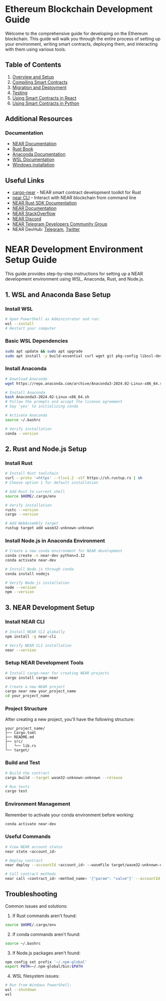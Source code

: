 # Ethereum Blockchain Development Guide

Welcome to the comprehensive guide for developing on the Ethereum blockchain. This guide will walk you through the entire process of setting up your environment, writing smart contracts, deploying them, and interacting with them using various tools.

## Table of Contents

1. [Overview and Setup](#ethereum-blockchain-overview-and-setup)
2. [Compiling Smart Contracts](02_compiling_smart_contracts.md)
3. [Migration and Deployment](03_migration.md)
4. [Testing](04_testing.md)
5. [Using Smart Contracts in React](05_using_contracts_in_react.md)
6. [Using Smart Contracts in Python](06_using_contracts_in_python.md)

## Additional Resources

### Documentation
- [NEAR Documentation](https://docs.near.org)
- [Rust Book](https://doc.rust-lang.org/book/)
- [Anaconda Documentation](https://docs.anaconda.com)
- [WSL Documentation](https://docs.microsoft.com/en-us/windows/wsl/)
- [Windows installation](https://docs.near.org/blog/getting-started-on-windows)

## Useful Links

- [cargo-near](https://github.com/near/cargo-near) - NEAR smart contract development toolkit for Rust
- [near CLI](https://near.cli.rs) - Interact with NEAR blockchain from command line
- [NEAR Rust SDK Documentation](https://docs.near.org/sdk/rust/introduction)
- [NEAR Documentation](https://docs.near.org)
- [NEAR StackOverflow](https://stackoverflow.com/questions/tagged/nearprotocol)
- [NEAR Discord](https://near.chat)
- [NEAR Telegram Developers Community Group](https://t.me/neardev)
- NEAR DevHub: [Telegram](https://t.me/neardevhub), [Twitter](https://twitter.com/neardevhub)



# NEAR Development Environment Setup Guide

This guide provides step-by-step instructions for setting up a NEAR development environment using WSL, Anaconda, Rust, and Node.js.

## 1. WSL and Anaconda Base Setup

### Install WSL
```bash
# Open PowerShell as Administrator and run:
wsl --install
# Restart your computer
```

### Basic WSL Dependencies
```bash
sudo apt update && sudo apt upgrade
sudo apt install -y build-essential curl wget git pkg-config libssl-dev
```

### Install Anaconda
```bash
# Download Anaconda
wget https://repo.anaconda.com/archive/Anaconda3-2024.02-Linux-x86_64.sh

# Install Anaconda
bash Anaconda3-2024.02-Linux-x86_64.sh
# Follow the prompts and accept the license agreement
# Say 'yes' to initializing conda

# Activate Anaconda
source ~/.bashrc

# Verify installation
conda --version
```

## 2. Rust and Node.js Setup

### Install Rust
```bash
# Install Rust toolchain
curl --proto '=https' --tlsv1.2 -sSf https://sh.rustup.rs | sh
# Choose option 1 for default installation

# Add Rust to current shell
source $HOME/.cargo/env

# Verify installation
rustc --version
cargo --version

# Add WebAssembly target
rustup target add wasm32-unknown-unknown
```

### Install Node.js in Anaconda Environment
```bash
# Create a new conda environment for NEAR development
conda create -n near-dev python=3.12
conda activate near-dev

# Install Node.js through conda
conda install nodejs

# Verify Node.js installation
node --version
npm --version
```

## 3. NEAR Development Setup

### Install NEAR CLI
```bash
# Install NEAR CLI globally
npm install -g near-cli

# Verify NEAR CLI installation
near --version
```

### Setup NEAR Development Tools
```bash
# Install cargo-near for creating NEAR projects
cargo install cargo-near

# Create a new NEAR project
cargo near new your_project_name
cd your_project_name
```

### Project Structure
After creating a new project, you'll have the following structure:
```
your_project_name/
├── Cargo.toml
├── README.md
├── src/
│   └── lib.rs
└── target/
```

### Build and Test
```bash
# Build the contract
cargo build --target wasm32-unknown-unknown --release

# Run tests
cargo test
```

### Environment Management
Remember to activate your conda environment before working:
```bash
conda activate near-dev
```

### Useful Commands
```bash
# View NEAR account status
near state <account_id>

# Deploy contract
near deploy --accountId <account_id> --wasmFile target/wasm32-unknown-unknown/release/<contract_name>.wasm

# Call contract methods
near call <contract_id> <method_name> '{"param": "value"}' --accountId <account_id>
```

## Troubleshooting

Common issues and solutions:

1. If Rust commands aren't found:
```bash
source $HOME/.cargo/env
```

2. If conda commands aren't found:
```bash
source ~/.bashrc
```

3. If Node.js packages aren't found:
```bash
npm config set prefix '~/.npm-global'
export PATH=~/.npm-global/bin:$PATH
```

4. WSL filesystem issues:
```bash
# Run from Windows PowerShell:
wsl --shutdown
wsl
```


